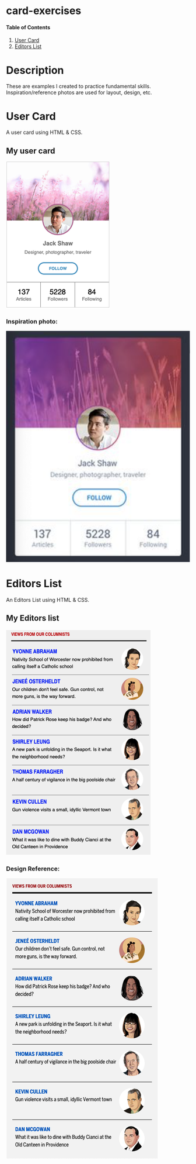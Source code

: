 # card-exercises

#### Table of Contents
1. [User Card](#user-card)
2. [Editors List](#editors-list)

# Description

These are examples I created to practice fundamental skills. Inspiration/reference photos are used for layout, design, etc.

# User Card

A user card using HTML & CSS.

##  My user card
![User Card](./userCard/assets/Screen%20Shot%202022-06-19%20at%2012.49.27%20PM.png)


### Inspiration photo:
![Inspiration Photo](./userCard/assets/user-card-inspiration.png)

# Editors List
An Editors List using HTML & CSS.

## My Editors list
![Editors List](./editorsList/assets/Screen%20Shot%202022-06-19%20at%201.33.32%20PM.png)


### Design Reference:
![Inspiration Photo](./editorsList/assets/design-reference.png)
